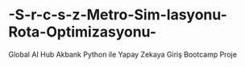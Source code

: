 # -S-r-c-s-z-Metro-Sim-lasyonu-Rota-Optimizasyonu-
Global AI Hub  Akbank Python ile Yapay Zekaya Giriş Bootcamp  Proje 
